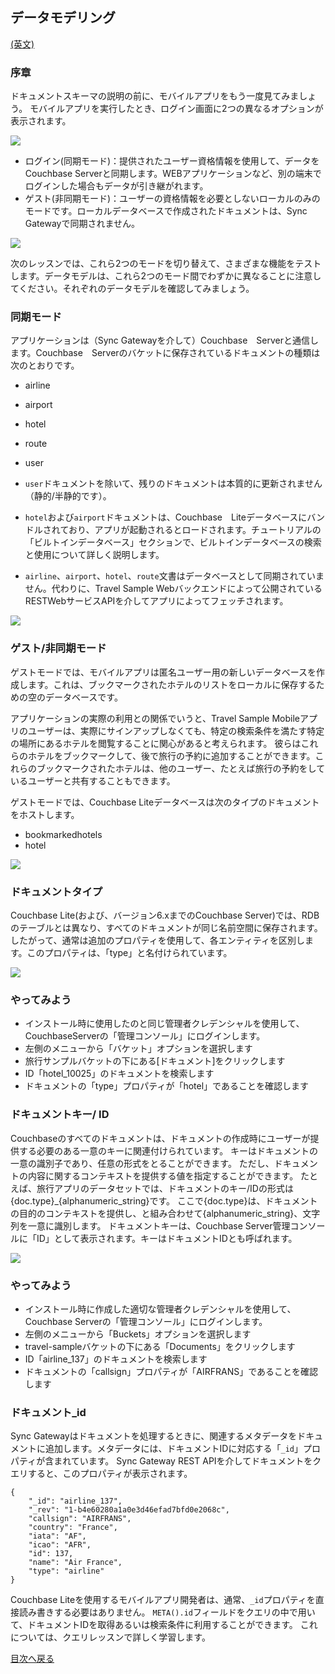 ## データモデリング

[(英文)](https://docs.couchbase.com/tutorials/mobile-travel-sample/android/design/data-modeling.html)

### 序章

ドキュメントスキーマの説明の前に、モバイルアプリをもう一度見てみましょう。
モバイルアプリを実行したとき、ログイン画面に2つの異なるオプションが表示されます。

![](https://cl.ly/1s2L2Q372d2m/android-login.png)

- ログイン(同期モード)：提供されたユーザー資格情報を使用して、データをCouchbase Serverと同期します。WEBアプリケーションなど、別の端末でログインした場合もデータが引き継がれます。
- ゲスト(非同期モード)：ユーザーの資格情報を必要としないローカルのみのモードです。ローカルデータベースで作成されたドキュメントは、Sync Gatewayで同期されません。

![](https://raw.githubusercontent.com/couchbaselabs/mobile-travel-sample/master/content/assets/travel%20sample%20mobile.png)

次のレッスンでは、これら2つのモードを切り替えて、さまざまな機能をテストします。データモデルは、これら2つのモード間でわずかに異なることに注意してください。それぞれのデータモデルを確認してみましょう。

### 同期モード
アプリケーションは（Sync Gatewayを介して）Couchbase　Serverと通信します。Couchbase　Serverのバケットに保存されているドキュメントの種類は次のとおりです。

- airline
- airport
- hotel
- route
- user

- `user`ドキュメントを除いて、残りのドキュメントは本質的に更新されません（静的/半静的です）。

- `hotel`および`airport`ドキュメントは、Couchbase　Liteデータベースにバンドルされており、アプリが起動されるとロードされます。チュートリアルの「ビルトインデータベース」セクションで、ビルトインデータベースの検索と使用について詳しく説明します。

- `airline`、`airport`、`hotel`、`route`文書はデータベースとして同期されていません。代わりに、Travel Sample Webバックエンドによって公開されているRESTWebサービスAPIを介してアプリによってフェッチされます。

![](https://cl.ly/40330Z0M1k3F/models.png)

### ゲスト/非同期モード
ゲストモードでは、モバイルアプリは匿名ユーザー用の新しいデータベースを作成します。これは、ブックマークされたホテルのリストをローカルに保存するための空のデータベースです。

アプリケーションの実際の利用との関係でいうと、Travel Sample Mobileアプリのユーザーは、実際にサインアップしなくても、特定の検索条件を満たす特定の場所にあるホテルを閲覧することに関心があると考えられます。
彼らはこれらのホテルをブックマークして、後で旅行の予約に追加することができます。これらのブックマークされたホテルは、他のユーザー、たとえば旅行の予約をしているユーザーと共有することもできます。

ゲストモードでは、Couchbase Liteデータベースは次のタイプのドキュメントをホストします。

- bookmarkedhotels
- hotel

![](https://cl.ly/2l0118183p11/guest-model.png)

### ドキュメントタイプ
Couchbase Lite(および、バージョン6.xまでのCouchbase Server)では、RDBのテーブルとは異なり、すべてのドキュメントが同じ名前空間に保存されます。
したがって、通常は追加のプロパティを使用して、各エンティティを区別します。このプロパティは、「type」と名付けられています。

![](https://cl.ly/1w2D1Z2J0p47/document-types.png)

### やってみよう
- インストール時に使用したのと同じ管理者クレデンシャルを使用して、CouchbaseServerの「管理コンソール」にログインします。
- 左側のメニューから「バケット」オプションを選択します
- 旅行サンプルバケットの下にある[ドキュメント]をクリックします
- ID「hotel_10025」のドキュメントを検索します
- ドキュメントの「type」プロパティが「hotel」であることを確認します

### ドキュメントキー/ ID
Couchbaseのすべてのドキュメントは、ドキュメントの作成時にユーザーが提供する必要のある一意のキーに関連付けられています。
キーはドキュメントの一意の識別子であり、任意の形式をとることができます。
ただし、ドキュメントの内容に関するコンテキストを提供する値を指定することができます。
たとえば、旅行アプリのデータセットでは、ドキュメントのキー/IDの形式は{doc.type}_{alphanumeric_string}です。
ここで{doc.type}は、ドキュメントの目的のコンテキストを提供し、と組み合わせて{alphanumeric_string}、文字列を一意に識別します。
ドキュメントキーは、Couchbase Server管理コンソールに「ID」として表示されます。キーはドキュメントIDとも呼ばれます。

![](https://cl.ly/0K3V1q3m3K1Z/admin-ui.png)

### やってみよう
- インストール時に作成した適切な管理者クレデンシャルを使用して、Couchbase Serverの「管理コンソール」にログインします。
- 左側のメニューから「Buckets」オプションを選択します
- travel-sampleバケットの下にある「Documents」をクリックします
- ID「airline_137」のドキュメントを検索します
- ドキュメントの「callsign」プロパティが「AIRFRANS」であることを確認します

### ドキュメント_id
Sync Gatewayはドキュメントを処理するときに、関連するメタデータをドキュメントに追加します。メタデータには、ドキュメントIDに対応する「`_id`」プロパティが含まれています。
Sync Gateway REST APIを介してドキュメントをクエリすると、このプロパティが表示されます。

```
{
    "_id": "airline_137",
    "_rev": "1-b4e60280a1a0e3d46efad7bfd0e2068c",
    "callsign": "AIRFRANS",
    "country": "France",
    "iata": "AF",
    "icao": "AFR",
    "id": 137,
    "name": "Air France",
    "type": "airline"
}
```

Couchbase Liteを使用するモバイルアプリ開発者は、通常、`_id`プロパティを直接読み書きする必要はありません。
`META().id`フィールドをクエリの中で用いて、ドキュメントIDを取得あるいは検索条件に利用することができます。
これについては、クエリレッスンで詳しく学習します。

[目次へ戻る](./README.md)
